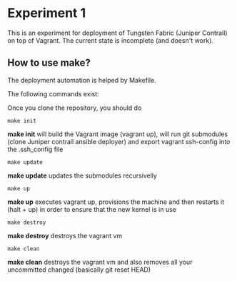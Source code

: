 # Experiment 1

This is an experiment for deployment of Tungsten Fabric (Juniper Contrail) on top of Vagrant.
The current state is incomplete (and doesn't work).

## How to use make?

The deployment automation is helped by Makefile.

The following commands exist:

Once you clone the repository, you should do

    make init

**make init** will build the Vagrant image (vagrant up), will run git submodules (clone Juniper contrail ansible deployer)
and export vagrant ssh-config into the .ssh_config file

    make update

**make update** updates the submodules recursivelly

    make up

**make up** executes vagrant up, provisions the machine and then restarts it (halt + up) in order to ensure that the new kernel is in use

    make destroy

**make destroy** destroys the vagrant vm

    make clean

**make clean** destroys the vagrant vm and also removes all your uncommitted changed (basically git reset HEAD)
